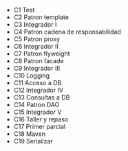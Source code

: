<ul>
    <li>C1 Test</li>
    <li>C2 Patron template</li>
    <li>C3 Integrador I</li>
    <li>C4 Patron cadena de responsabilidad</li>
    <li>C5 Patron proxy</li>
    <li>C6 Integrador II</li>
    <li>C7 Patron flyweight</li>
    <li>C8 Patron facade</li>
    <li>C9 Integrador III</li>
    <li>C10 Logging</li>
    <li>C11 Acceso a DB</li>
    <li>C12 Integrador IV</li>
    <li>C13 Consultas a DB</li>
    <li>C14 Patron DAO</li>
    <li>C15 Integrador V</li>
    <li>C16 Taller y repaso</li>
    <li>C17 Primer parcial</li>
    <li>C18 Maven</li>
    <li>C19 Serializar</li>
  </ul>
